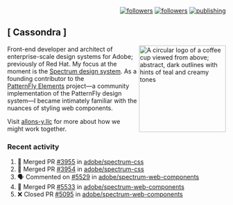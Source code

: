 <p align="right"><a rel="me" href="https://front-end.social/@castastrophe">
    <img alt="followers" title="Follow me on Mastodon" src="https://img.shields.io/mastodon/follow/109297102751309835?domain=https%3A%2F%2Ffront-end.social&label=Follow&logo=mastodon&logoColor=white&style=for-the-badge&labelColor=008080&color=006969"/></a>
  <a href="https://codepen.io/castastrophe/">
    <img alt="followers" title="Follow me on CodePen" src="https://img.shields.io/badge/23-1?color=640464&labelColor=7c007c&style=for-the-badge&logo=codepen&label=Follow"/></a>
<a href="https://castastrophe.medium.com/">
    <img alt="publishing" title="View articles on Medium" src="https://img.shields.io/badge/107-1?color=666&labelColor=444&label=subscribe&logo=medium&logoColor=white&style=for-the-badge"/></a>
</p>

## [&nbsp;Cassondra&nbsp;]

<img align="right" src="https://github-production-user-asset-6210df.s3.amazonaws.com/1840295/253016758-ba468774-1cd3-42c2-8f43-947b5eeb5edf.png" height="200" alt="A circular logo of a coffee cup viewed from above; abstract, dark outlines with hints of teal and creamy tones">

Front-end developer and architect of enterprise-scale design systems for Adobe; previously of Red Hat. My focus at the moment is the [Spectrum design system](https://github.com/adobe/spectrum-css). As a founding contributor to the [PatternFly&nbsp;Elements](https://github.com/patternfly/patternfly-elements) project&mdash;a community implementation of the PatternFly design system&mdash;I became intimately familiar with the nuances of styling web components.

Visit [allons-y.llc](http://allons-y.llc/) for more about how we might work together.

### Recent activity

<!--START_SECTION:activity-->
1. 🎉 Merged PR [#3955](https://github.com/adobe/spectrum-css/pull/3955) in [adobe/spectrum-css](https://github.com/adobe/spectrum-css)
2. 🎉 Merged PR [#3954](https://github.com/adobe/spectrum-css/pull/3954) in [adobe/spectrum-css](https://github.com/adobe/spectrum-css)
3. 🗣 Commented on [#5529](https://github.com/adobe/spectrum-web-components/pull/5529#issuecomment-2970877859) in [adobe/spectrum-web-components](https://github.com/adobe/spectrum-web-components)
4. 🎉 Merged PR [#5533](https://github.com/adobe/spectrum-web-components/pull/5533) in [adobe/spectrum-web-components](https://github.com/adobe/spectrum-web-components)
5. ❌ Closed PR [#5095](https://github.com/adobe/spectrum-web-components/pull/5095) in [adobe/spectrum-web-components](https://github.com/adobe/spectrum-web-components)
<!--END_SECTION:activity-->

